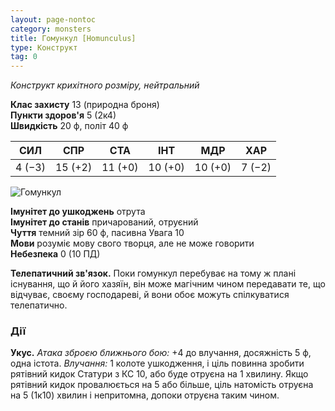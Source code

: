 ```yaml
---
layout: page-nontoc
category: monsters
title: Гомункул [Homunculus]
type: Конструкт
tag: 0
---
```


_Конструкт крихітного розміру, нейтральний_

**Клас захисту** 13 (природна броня)    
**Пункти здоров'я** 5 (2к4)    
**Швидкість** 20 ф, політ 40 ф

| СИЛ    | СПР     | СТА     | ІНТ     | МДР     | ХАР    |
| ------ | ------- | ------- | ------- | ------- | ------ |
| 4 (−3) | 15 (+2) | 11 (+0) | 10 (+0) | 10 (+0) | 7 (−2) |

![Гомункул](https://www.dndbeyond.com/avatars/thumbnails/30830/721/1000/1000/638063795653833960.png)

**Імунітет до ушкоджень** отрута    
**Імунітет до станів** причарований, отруєний    
**Чуття** темний зір 60 ф, пасивна Увага 10    
**Мови** розуміє мову свого творця, але не може говорити    
**Небезпека** 0 (10 ПД)

**Телепатичний зв'язок.** Поки гомункул перебуває на тому ж плані існування, що й його хазяїн, він може магічним чином передавати те, що відчуває, своєму господареві, й вони обоє можуть спілкуватися телепатично.

### Дії
**Укус.** _Атака зброєю ближнього бою:_ +4 до влучання, досяжність 5 ф, одна істота. _Влучання:_ 1 колоте ушкодження, і ціль повинна зробити рятівний кидок Статури з КС 10, або буде отруєна на 1 хвилину. Якщо рятівний кидок провалюється на 5 або більше, ціль натомість отруєна на 5 (1к10) хвилин і непритомна, допоки отруєна таким чином.
